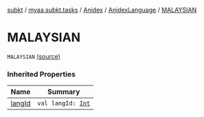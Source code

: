 [subkt](../../../index.md) / [myaa.subkt.tasks](../../index.md) / [Anidex](../index.md) / [AnidexLanguage](index.md) / [MALAYSIAN](./-m-a-l-a-y-s-i-a-n.md)

# MALAYSIAN

`MALAYSIAN` [(source)](https://github.com/Myaamori/SubKt/blob/0.1.13/src/main/kotlin/myaa/subkt/tasks/tasks.kt#L1094)

### Inherited Properties

| Name | Summary |
|---|---|
| [langId](lang-id.md) | `val langId: `[`Int`](https://kotlinlang.org/api/latest/jvm/stdlib/kotlin/-int/index.html) |
